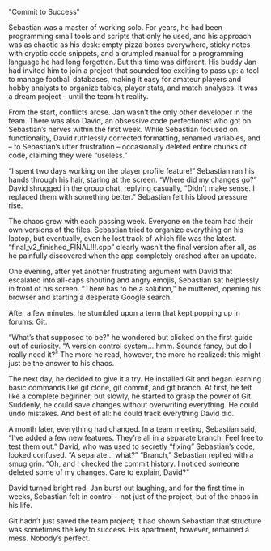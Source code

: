 "Commit to Success"

Sebastian was a master of working solo. 
For years, he had been programming small tools and scripts that only he used, 
and his approach was as chaotic as his desk: empty pizza boxes everywhere, 
sticky notes with cryptic code snippets, and a crumpled manual 
for a programming language he had long forgotten.
But this time was different. His buddy Jan had invited him to 
join a project that sounded too exciting to pass up: 
a tool to manage football databases, making it easy for amateur players and 
hobby analysts to organize tables, player stats, and match analyses. 
It was a dream project – until the team hit reality.

From the start, conflicts arose. Jan wasn’t the only other 
developer in the team. There was also David, 
an obsessive code perfectionist who got on Sebastian’s nerves within the first week. 
While Sebastian focused on functionality, David ruthlessly corrected formatting, 
renamed variables, and – to Sebastian’s utter frustration – 
occasionally deleted entire chunks of code, claiming they were “useless.”

“I spent two days working on the player profile feature!” 
Sebastian ran his hands through his hair, staring at the screen. 
“Where did my changes go?” David shrugged in the group chat, 
replying casually, “Didn’t make sense. I replaced them with something better.”
Sebastian felt his blood pressure rise.

The chaos grew with each passing week. Everyone on the 
team had their own versions of the files. Sebastian tried to 
organize everything on his laptop, but eventually, 
even he lost track of which file was the latest. 
“final_v2_finished_FINAL!!!.cpp” clearly wasn’t the final version after all, 
as he painfully discovered when the app completely crashed after an update.

One evening, after yet another frustrating argument with David 
that escalated into all-caps shouting and angry emojis, 
Sebastian sat helplessly in front of his screen. “There has to be a solution,” 
he muttered, opening his browser and starting a desperate Google search.

After a few minutes, he stumbled upon a term that kept popping up in forums: Git.

“What’s that supposed to be?” he wondered but clicked on the first guide out of curiosity. 
“A version control system... hmm. Sounds fancy, but do I really need it?” 
The more he read, however, the more he realized: this might just be the answer to his chaos.

The next day, he decided to give it a try. He installed Git 
and began learning basic commands like git clone, git commit, and git branch. 
At first, he felt like a complete beginner, but slowly, he started to grasp the power of Git. Suddenly, he could save changes without overwriting everything. 
He could undo mistakes. And best of all: he could track everything David did.

A month later, everything had changed. In a team meeting, Sebastian said, 
“I’ve added a few new features. They’re all in a separate branch. 
Feel free to test them out.”
David, who was used to secretly “fixing” Sebastian’s code, looked confused. 
“A separate... what?”
“Branch,” Sebastian replied with a smug grin. “Oh, and I checked the commit history. I noticed someone deleted some of my changes. Care to explain, David?”

David turned bright red. Jan burst out laughing, and for the first time in weeks, 
Sebastian felt in control – not just of the project, but of the chaos in his life.

Git hadn’t just saved the team project; it had shown Sebastian that 
structure was sometimes the key to success. 
His apartment, however, remained a mess. Nobody’s perfect.